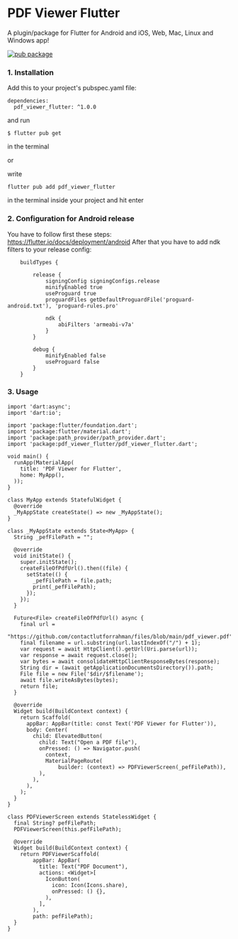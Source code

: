 # PDF Viewer Flutter

A plugin/package for Flutter for Android and iOS, Web, Mac, Linux and Windows app!

[![pub package](https://img.shields.io/pub/v/pdf_viewer_flutter.svg)](https://pub.dev/packages/pdf_viewer_flutter)

### 1. Installation

Add this to your project's pubspec.yaml file:


```
dependencies:
  pdf_viewer_flutter: ^1.0.0
```

and run

```
$ flutter pub get
```

in the terminal

or

write 

``` flutter pub add pdf_viewer_flutter ```

in the terminal inside your project and hit enter

### 2. Configuration for Android release

You have to follow first these steps: https://flutter.io/docs/deployment/android
After that you have to add ndk filters to your release config:

```
    buildTypes {

        release {
            signingConfig signingConfigs.release
            minifyEnabled true
            useProguard true
            proguardFiles getDefaultProguardFile('proguard-android.txt'), 'proguard-rules.pro'

            ndk {
                abiFilters 'armeabi-v7a'
            }
        }

        debug {
            minifyEnabled false
            useProguard false
        }
    }

```

### 3. Usage

```
import 'dart:async';
import 'dart:io';

import 'package:flutter/foundation.dart';
import 'package:flutter/material.dart';
import 'package:path_provider/path_provider.dart';
import 'package:pdf_viewer_flutter/pdf_viewer_flutter.dart';

void main() {
  runApp(MaterialApp(
    title: 'PDF Viewer for Flutter',
    home: MyApp(),
  ));
}

class MyApp extends StatefulWidget {
  @override
  _MyAppState createState() => new _MyAppState();
}

class _MyAppState extends State<MyApp> {
  String _pefFilePath = "";

  @override
  void initState() {
    super.initState();
    createFileOfPdfUrl().then((file) {
      setState(() {
        _pefFilePath = file.path;
        print(_pefFilePath);
      });
    });
  }

  Future<File> createFileOfPdfUrl() async {
    final url =
        "https://github.com/contactlutforrahman/files/blob/main/pdf_viewer.pdf";
    final filename = url.substring(url.lastIndexOf("/") + 1);
    var request = await HttpClient().getUrl(Uri.parse(url));
    var response = await request.close();
    var bytes = await consolidateHttpClientResponseBytes(response);
    String dir = (await getApplicationDocumentsDirectory()).path;
    File file = new File('$dir/$filename');
    await file.writeAsBytes(bytes);
    return file;
  }

  @override
  Widget build(BuildContext context) {
    return Scaffold(
      appBar: AppBar(title: const Text('PDF Viewer for Flutter')),
      body: Center(
        child: ElevatedButton(
          child: Text("Open a PDF file"),
          onPressed: () => Navigator.push(
            context,
            MaterialPageRoute(
                builder: (context) => PDFViewerScreen(_pefFilePath)),
          ),
        ),
      ),
    );
  }
}

class PDFViewerScreen extends StatelessWidget {
  final String? pefFilePath;
  PDFViewerScreen(this.pefFilePath);

  @override
  Widget build(BuildContext context) {
    return PDFViewerScaffold(
        appBar: AppBar(
          title: Text("PDF Document"),
          actions: <Widget>[
            IconButton(
              icon: Icon(Icons.share),
              onPressed: () {},
            ),
          ],
        ),
        path: pefFilePath);
  }
}

```